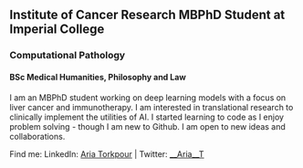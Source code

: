 ## Institute of Cancer Research MBPhD Student at Imperial College
### Computational Pathology
#### BSc Medical Humanities, Philosophy and Law

I am an MBPhD student working on deep learning models with a focus on liver cancer and immunotherapy. I am interested in translational research to clinically implement the utilities of AI.
I started learning to code as I enjoy problem solving - though I am new to Github.
I am open to new ideas and collaborations.

Find me:
LinkedIn: [Aria Torkpour]([url]www.linkedin.com/in/aria-torkpour) | Twitter: [__Aria__T]([url](https://x.com/__Aria__T))
